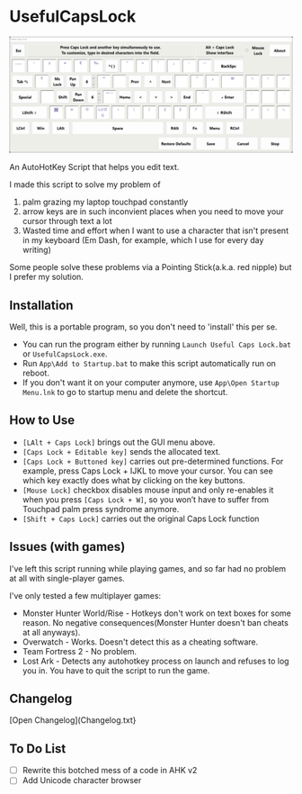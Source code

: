 # UsefulCapsLock
![Gui](/etc/V170GUI.png)

An AutoHotKey Script that helps you edit text.

I made this script to solve my problem of
1. palm grazing my laptop touchpad constantly
2. arrow keys are in such inconvient places when you need to move your cursor through text a lot
3. Wasted time and effort when I want to use a character that isn't present in my keyboard (Em Dash, for example, which I use for every day writing)

Some people solve these problems via a Pointing Stick(a.k.a. red nipple) but I prefer my solution.

## Installation
Well, this is a portable program, so you don't need to 'install' this per se.
* You can run the program either by running `Launch Useful Caps Lock.bat` or `UsefulCapsLock.exe`.
* Run `App\Add to Startup.bat` to make this script automatically run on reboot.
* If you don't want it on your computer anymore, use `App\Open Startup Menu.lnk` to go to startup menu and delete the shortcut.

## How to Use
* `[LAlt + Caps Lock]` brings out the GUI menu above. 
* `[Caps Lock + Editable key]` sends the allocated text.
* `[Caps Lock + Buttoned key]` carries out pre-determined functions. For example, press Caps Lock + IJKL to move your cursor. You can see which key exactly does what by clicking on the key buttons.
* `[Mouse Lock]` checkbox disables mouse input and only re-enables it when you press `[Caps Lock + W]`, so you won’t have to suffer from Touchpad palm press syndrome anymore.
* `[Shift + Caps Lock]` carries out the original Caps Lock function

## Issues (with games)
I've left this script running while playing games, and so far had no problem at all with single-player games.

I've only tested a few multiplayer games:
* Monster Hunter World/Rise - Hotkeys don't work on text boxes for some reason. No negative consequences(Monster Hunter doesn't ban cheats at all anyways).
* Overwatch - Works. Doesn't detect this as a cheating software.
* Team Fortress 2 - No problem.
* Lost Ark - Detects any autohotkey process on launch and refuses to log you in. You have to quit the script to run the game.

## Changelog
[Open Changelog](Changelog.txt}

## To Do List
- [ ] Rewrite this botched mess of a code in AHK v2
- [ ] Add Unicode character browser
